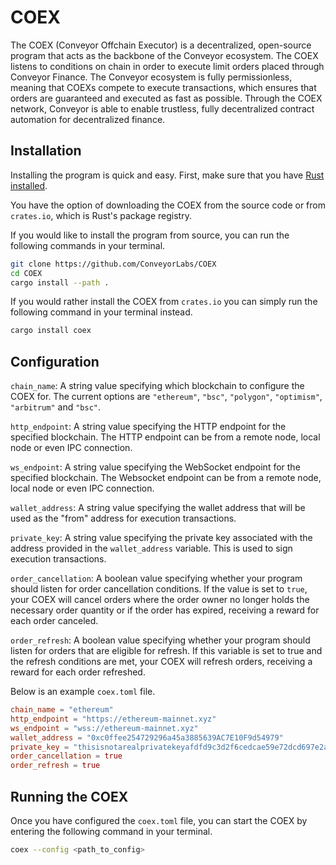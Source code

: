 # COEX

The COEX (Conveyor Offchain Executor) is a decentralized, open-source program that acts as the backbone of the Conveyor ecosystem. The COEX listens to conditions on chain in order to execute limit orders placed through Conveyor Finance. The Conveyor ecosystem is fully permissionless, meaning that COEXs compete to execute transactions, which ensures that orders are guaranteed and executed as fast as possible. Through the COEX network, Conveyor is able to enable trustless, fully decentralized contract automation for decentralized finance.

## Installation
Installing the program is quick and easy. First, make sure that you have [Rust installed](https://www.rust-lang.org/tools/install).

You have the option of downloading the COEX from the source code or from `crates.io`, which is Rust's package registry. 

If you would like to install the program from source, you can run the following commands in your terminal.

```bash
git clone https://github.com/ConveyorLabs/COEX
cd COEX
cargo install --path .
```

If you would rather install the COEX from `crates.io` you can simply run the following command in your terminal instead.

```bash
cargo install coex
```


## Configuration


`chain_name`: A string value specifying which blockchain to configure the COEX for. The current options are `"ethereum"`, `"bsc"`,  `"polygon"`, `"optimism"`, `"arbitrum"` and `"bsc"`.

`http_endpoint`: A string value specifying the HTTP endpoint for the specified blockchain. The HTTP endpoint can be from a remote node, local node or even IPC connection.

`ws_endpoint`: A string value specifying the WebSocket endpoint for the specified blockchain. The Websocket endpoint can be from a remote node, local node or even IPC connection.

`wallet_address`: A string value specifying the wallet address that will be used as the "from" address for execution transactions.

`private_key`: A string value specifying the private key associated with the address provided in the `wallet_address` variable. This is used to sign execution transactions.

`order_cancellation`: A boolean value specifying whether your program should listen for order cancellation conditions. If the value is set to `true`, your COEX will cancel orders where the order owner no longer holds the necessary order quantity or if the order has expired, receiving a reward for each order canceled.

`order_refresh`: A boolean value specifying whether your program should listen for orders that are eligible for refresh. If this variable is set to true and the refresh conditions are met, your COEX will refresh orders, receiving a reward for each order refreshed.


Below is an example `coex.toml` file.

```toml
chain_name = "ethereum"
http_endpoint = "https://ethereum-mainnet.xyz"
ws_endpoint = "wss://ethereum-mainnet.xyz"
wallet_address = "0xc0ffee254729296a45a3885639AC7E10F9d54979"
private_key = "thisisnotarealprivatekeyafdfd9c3d2f6cedcae59e72dcd697e2a7521b1578140422a4f890"
order_cancellation = true
order_refresh = true
```

## Running the COEX

Once you have configured the `coex.toml` file, you can start the COEX by entering the following command in your terminal.

```bash
coex --config <path_to_config>
```

